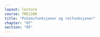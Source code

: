 ```yaml
---
layout: lecture
course: TRE1100
title: "Potensfunksjoner og rotfunksjoner"
chapter: "07"
section: "05"
---
```

